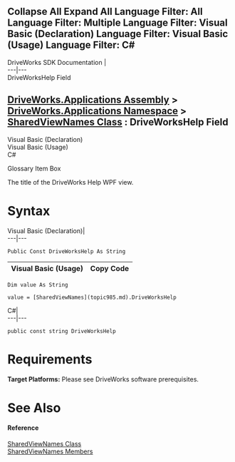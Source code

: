 Collapse All Expand All Language Filter: All  Language Filter: Multiple  Language Filter: Visual Basic (Declaration) Language Filter: Visual Basic (Usage) Language Filter: C#  
---  
DriveWorks SDK Documentation  |   
---|---  
DriveWorksHelp Field   
  
[DriveWorks.Applications Assembly](topic13.md) > [DriveWorks.Applications Namespace](topic16.md) > [SharedViewNames Class](topic985.md) : DriveWorksHelp Field  
---  
  
Visual Basic (Declaration)    
Visual Basic (Usage)    
C# 

Glossary Item Box

The title of the DriveWorks Help WPF view. 

# Syntax

Visual Basic (Declaration)|   
---|---  
      
    
    Public Const DriveWorksHelp As String  
  
Visual Basic (Usage)| Copy Code  
---|---  
      
    
    Dim value As String
     
    value = [SharedViewNames](topic985.md).DriveWorksHelp  
  
C#|   
---|---  
      
    
    public const string DriveWorksHelp  
  
# Requirements

**Target Platforms:** Please see DriveWorks software prerequisites.

# See Also

#### Reference

[SharedViewNames Class](topic985.md)   
[SharedViewNames Members](topic986.md)


